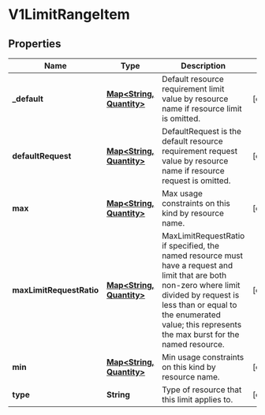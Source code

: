 
# V1LimitRangeItem

## Properties
Name | Type | Description | Notes
------------ | ------------- | ------------- | -------------
**_default** | [**Map&lt;String, Quantity&gt;**](Quantity.md) | Default resource requirement limit value by resource name if resource limit is omitted. |  [optional]
**defaultRequest** | [**Map&lt;String, Quantity&gt;**](Quantity.md) | DefaultRequest is the default resource requirement request value by resource name if resource request is omitted. |  [optional]
**max** | [**Map&lt;String, Quantity&gt;**](Quantity.md) | Max usage constraints on this kind by resource name. |  [optional]
**maxLimitRequestRatio** | [**Map&lt;String, Quantity&gt;**](Quantity.md) | MaxLimitRequestRatio if specified, the named resource must have a request and limit that are both non-zero where limit divided by request is less than or equal to the enumerated value; this represents the max burst for the named resource. |  [optional]
**min** | [**Map&lt;String, Quantity&gt;**](Quantity.md) | Min usage constraints on this kind by resource name. |  [optional]
**type** | **String** | Type of resource that this limit applies to. |  [optional]




